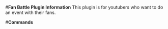 #**Fan Battle Plugin Information**
This plugin is for youtubers who want to do an event with their fans.

#**Commands**
